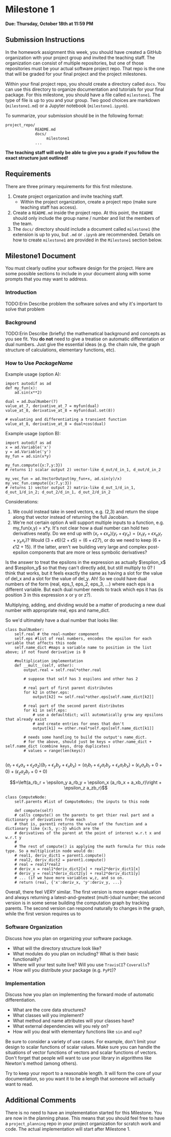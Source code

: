 # Milestone 1

**Due: Thursday, October 18th at 11:59 PM**

## Submission Instructions
In the homework assignment this week, you should have created a GitHub organization with your
project group and invited the teaching staff.  The organization can consist of multiple
repositories, but one of those repositories must be your actual software project repo.  That 
repo is the one that will be graded for your final project and the project milestones.

Within your final project repo, you should create a directory called `docs`.  You can use this
directory to organize documentation and tutorials for your final package.  For this milestone, you
should have a file called `milestone1`.  The type of file is up to you and your group.  Two good 
choices are markdown (`milestone1.md`) or a Jupyter notebook (`milestone1.ipynb`).

To summarize, your submission should be in the following format:
```
project_repo/
             README.md
             docs/  
                  milestone1
             ...
```

**The teaching staff will only be able to give you a grade if you follow the exact structure just
outlined!**

## Requirements
There are three primary requirements for this first milestone.
1. Create project organization and invite teaching staff.
   * Within the project organization, create a project repo (make sure teaching staff has access).
2. Create a `README.md` inside the project repo.  At this point, the `README` should only include
the group name / number and list the members of the team.
3. The `docs/` directory should include a document called `milestone1` (the extension is up to you,
but `.md` or `.ipynb` are recommended.  Details on how to create `milestone1` are provided in the
`Milestone1` section below.

## Milestone1 Document
You must clearly outline your software design for the project.  Here are some possible sections to
include in your document along with some prompts that you may want to address.





### Introduction
TODO:Erin
Describe problem the software solves and why it's important to solve that problem

### Background
TODO:Erin
Describe (briefly) the mathematical background and concepts as you see fit.  You **do not** need to
give a treatise on automatic differentation or dual numbers.  Just give the essential ideas (e.g.
the chain rule, the graph structure of calculations, elementary functions, etc).

### How to Use *PackageName*

Example usage (option A):
```
import autodif as ad
def my_fun(x):
	ad.sin(x**2)

dual = ad.DualNumber(7)
value_at_7, derivative_at_7 = myfun(dual)
value_at_8, derivative_at_8 = myfun(dual.set(8))

# evaluating and differentiating a transient function
value_at_8, derivative_at_8 = dual+cos(dual)
```

Example usage (option B):
```
import autodif as ad
x = ad.Variable('x')
y = ad.Variable('y')
my_fun = ad.sin(x*y)

my_fun.compute({x:7,y:3})
# returns 1) scalar output 2) vector-like d_out/d_in_1, d_out/d_in_2

my_vec_fun = ad.VectorOutput(my_fun+x, ad.sin(y)/x)
my_vec_fun.compute({x:7,y:3})
# returns 1) vector output 2) matrix-like d_out_1/d_in_1, d_out_1/d_in_2; d_out_2/d_in_1, d_out_2/d_in_2
```
Considerations: 
1) We could instead take in seed vectors, e.g. (2,3) and return the slope along that vector instead of returning the full Jacobian.
2) We're not certain option A will support multiple inputs to a function, e.g. my_fun(x,y) = x\*y. It's not clear how a dual number can hold two derivatives neatly. Do we end up with $(x_r + \epsilon x_e)(y_r + \epsilon y_e) = (x_ry_r + \epsilon x_ey_r + y_ex_r)$? Would $(3 + \epsilon 6)(2 + \epsilon 5) = (6 + \epsilon 27)$, or do we need to keep $(6 + \epsilon 12+15)$. If the latter, aren't we building very large and complex post-epsilon components that are more or less symbolic derivatives?

Is the answer to treat the epsilons in the expression as actually $\esplion_x$ and $\espilon_y$ so that they can't directly add, but still multiply to 0? I think that works, but it feels exactly the same as having a slot for the value of del_x and a slot for the value of del_y. Ah! So we could have dual numbers of the form (real, eps_1, eps_2, eps_3, ...) where each eps is a different variable. But each dual number needs to track which eps it has (is position 3 in this expression x or y or z?). 

Multiplying, adding, and dividing would be a matter of producing a new dual number with appropriate real, eps and name_dict.

So we'd ultimately have a dual number that looks like:

```
class DualNumber:
    self.real # the real-number component
    self.eps #list of real numbers, encodes the epsilon for each variable that affects this node
    self.name_dict #maps a variable name to position in the list above; if not found derivative is 0
    
    #multiplication implementation
    def __mult__(self, other):
        output.real = self.real*other.real
        
        # suppose that self has 3 espilons and other has 2
        
        # real part of first parent distributes
        for k2 in other.eps:
            output[k2] += self.real*other.eps[self.name_dict[k2]]
        
        # real part of the second parent distributes
        for k1 in self.eps:
            # use a defaultdict; will automatically grow any epsilons that already exist
            # and create entries for ones that don't
            output[k1] += other.real*self.eps[self.name_dict[k1]]
            
        # needs some handling to build the output's name_dict. 
        # for the above, should just be keys = other.name_dict + self.name_dict (combine keys, drop duplicates)
        # values = range(len(keys))
                
```
$(a_r + \epsilon_x a_x +\epsilon_z a_z )(b_r + \epsilon_y b_y + \epsilon_x b_x) = (a_rb_r + \epsilon_y a_rb_y + \epsilon_x a_rb_x) + (\epsilon_x a_xb_r + 0 + 0) + (\epsilon_z a_zb_r + 0 + 0)$

$$=\left(a_rb_r + \epsilon_y a_rb_y + \epsilon_x (a_rb_x + a_xb_r)\right + \epsilon_z a_zb_r)$$


```
class ComputeNode:
    self.parents #list of ComputeNodes; the inputs to this node
    
    def compute(self) 
    # calls compute() on the parents to get thier real part and a dictionary of derivatives from each
    # that is, parent1 returns the value of the function and a dictionary like {x:5, y:-3} which are the
    # derivatives of the parent at the point of interest w.r.t x and w.r.t y
    #
    # The rest of compute() is applying the math formula for this node type. So a multiplicatin node would do:
    # real1, deriv_dict1 = parent1.compute()
    # real2, deriv_dict2 = parent1.compute()
    # real = real1*real2
    # deriv_x = real1*deriv_dict2[x] + real2*deriv_dict1[x]
    # deriv_y = real1*deriv_dict2[y] + real2*deriv_dict1[y]
    # ... (if we have more variables w,z, and so on.
    # return (real, {'x':deriv_x, 'y':deriv_y, ...}
```

Overall, there feel *VERY* similar. The first version is more eager-evaluation and always returning a latest-and-greatest (multi-)dual number; the second version is in some sense building the computation graph by tracking parents. The second version can respond naturally to changes in the graph, while the first version requires us to 

### Software Organization
Discuss how you plan on organizing your software package.
* What will the directory structure look like?  
* What modules do you plan on including?  What is their basic functionality?
* Where will your test suite live?  Will you use `TravisCI`? `Coveralls`?
* How will you distribute your package (e.g. `PyPI`)?

### Implementation
Discuss how you plan on implementing the forward mode of automatic differentiation.
* What are the core data structures?
* What classes will you implement?
* What method and name attributes will your classes have?
* What external dependencies will you rely on?
* How will you deal with elementary functions like `sin` and `exp`?

Be sure to consider a variety of use cases.  For example, don't limit your design to scalar
functions of scalar values.  Make sure you can handle the situations of vector functions of vectors and
scalar functions of vectors.  Don't forget that people will want to use your library in algorithms
like Newton's method (among others).

Try to keep your report to a reasonable length.  It will form the core of your documentation, so you
want it to be a length that someone will actually want to read.

## Additional Comments
There is no need to have an implementation started for this Milestone.  You are now in the planning
phase.  This means that you should feel free to have a `project_planning` repo in your project
organization for scratch work and code.  The actual implementation will start after Milestone 1.
